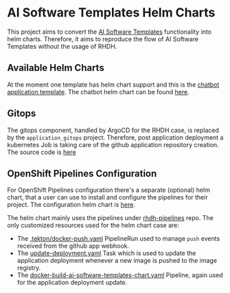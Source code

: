 # AI Software Templates Helm Charts

This project aims to convert the [AI Software Templates](https://github.com/redhat-ai-dev/ai-lab-template) functionality into helm charts. Therefore, it aims to reproduce the flow of AI Software Templates without the usage of RHDH.

## Available Helm Charts

At the moment one template has helm chart support and this is the [chatbot application template](https://github.com/redhat-ai-dev/ai-lab-template/tree/main/templates/chatbot). The chatbot helm chart can be found [here](/charts/ai-software-templates/chatbot/).

## Gitops

The gitops component, handled by ArgoCD for the RHDH case, is replaced by the `application_gitops` project. Therefore, post application deployment a kubernetes Job is taking care of the github application repository creation. The source code is [here](/scripts/application_gitops/)

## OpenShift Pipelines Configuration

For OpenShift Pipelines configuration there's a separate (optional) helm chart, that a user can use to install and configure the pipelines for their project. The configuration helm chart is [here](/charts/openshift-pipelines/).

The helm chart mainly uses the pipelines under [rhdh-pipelines](https://github.com/redhat-ai-dev/rhdh-pipelines) repo. The only customized resources used for the helm chart case are:

- The [.tekton/docker-push.yaml](/pac/pipelineRuns/.tekton/docker-push.yaml) PipelineRun used to manage `push` events received from the github app webhook.
- The [update-deployment.yaml](/pac/tasks/update-deployment.yaml) Task which is used to update the application deployment whenever a new image is pushed to the image registry.
- The [docker-build-ai-software-templates-chart.yaml](./pac/pipelines/docker-build-ai-software-templates-chart.yaml) Pipeline, again used for the application deployment update.
